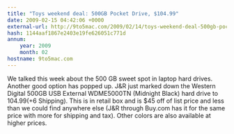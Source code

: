 ```yaml
---
title: "Toys weekend deal: 500GB Pocket Drive, $104.99"
date: 2009-02-15 04:42:06 +0000
external-url: http://9to5mac.com/2009/02/14/toys-weekend-deal-500gb-pocket-drive-104-99/
hash: 1144aaf1867e2403e19fe626051c771d
annum:
    year: 2009
    month: 02
hostname: 9to5mac.com
---
```


We talked this week about the 500 GB sweet spot in laptop hard drives.  Another good option has popped up.  J&R just marked down the Western Digital 500GB USB External WDME5000TN (Midnight Black) hard drive to $104.99(+$6 Shipping).   This is in retail box and is $45 off of list price and less than we could find anywhere else (J&R through Buy.com has it for the same price with more for shipping and tax).  Other colors are also available at higher prices.
